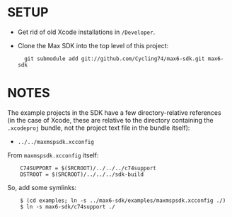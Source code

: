 # SETUP

- Get rid of old Xcode installations in `/Developer`.

- Clone the Max SDK into the top level of this project:

        git submodule add git://github.com/Cycling74/max6-sdk.git max6-sdk

# NOTES

The example projects in the SDK have a few directory-relative references (in the case of Xcode, these are relative to the directory containing the `.xcodeproj` bundle, not the project text file in the bundle itself):

- `../../maxmspsdk.xcconfig`

From `maxmspsdk.xcconfig` itself:

        C74SUPPORT = $(SRCROOT)/../../../c74support
        DSTROOT = $(SRCROOT)/../../../sdk-build

So, add some symlinks:

        $ (cd examples; ln -s ../max6-sdk/examples/maxmspsdk.xcconfig ./)
        $ ln -s max6-sdk/c74support ./
